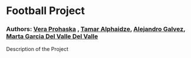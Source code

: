 
<h1> Football Project </h1>
<h3> Authors: <a href="github.com/vtwoptwo">Vera Prohaska</a> , <a href="github.com/talphaidze">Tamar Alphaidze</a>, <a href="github.com/AlejandroGLo">Alejandro Galvez</a>, <a href="github.com/martagdvalle"> Marta Garcia Del Valle Del Valle </a> </h3>


<body> 
  <p> Description of the Project </p>
  
</body>
